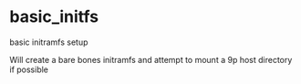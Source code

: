 # basic_initfs
basic initramfs setup

Will create a bare bones initramfs and attempt to mount a 9p host directory if possible
